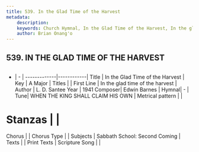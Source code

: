 ```yaml
---
title: 539. In the Glad Time of the Harvest
metadata:
    description: 
    keywords: Church Hymnal, In the Glad Time of the Harvest, In the glad time of the harvest, 
    author: Brian Onang'o
---
```



## 539. IN THE GLAD TIME OF THE HARVEST

```txt

```

- |   -  |
-------------|------------|
Title | In the Glad Time of the Harvest |
Key | A Major |
Titles |  |
First Line | In the glad time of the harvest |
Author | L. D. Santee
Year | 1941
Composer| Edwin Barnes |
Hymnal|  - |
Tune| WHEN THE KING SHALL CLAIM HIS OWN |
Metrical pattern | |
# Stanzas |  |
Chorus |  |
Chorus Type |  |
Subjects | Sabbath School: Second Coming |
Texts |  |
Print Texts | 
Scripture Song |  |
  
